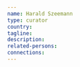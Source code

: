 ```yaml
---
name: Harald Szeemann
type: curator
country:
tagline:
description:
related-persons:
connections:
---
```

